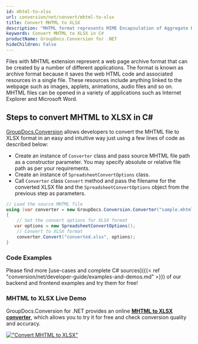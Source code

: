 ```yaml
---
id: mhtml-to-xlsx
url: conversion/net/convert/mhtml-to-xlsx
title: Convert MHTML to XLSX
description: "MHTML format represents MIME Encapsulation of Aggregate HTML with .mhtml extension. Learn how to convert MHTML to XLSX file programmatically in C# language using GroupDocs.Conversion for .NET library."
keywords: Convert MHTML to XLSX in C#
productName: GroupDocs.Conversion for .NET
hideChildren: False
---
```


Files with MHTML extension represent a web page archive format that can be created by a number of different applications. The format is known as archive format because it saves the web HTML code and associated resources in a single file. These resources include anything linked to the webpage such as images, applets, animations, audio files and so on. MHTML files can be opened in a variety of applications such as Internet Explorer and Microsoft Word.

## Steps to convert MHTML to XLSX in C#

[GroupDocs.Conversion](https://products.groupdocs.com/conversion/net) allows developers to convert the MHTML file to XLSX format in an easy and intuitive way just using a few lines of code as described below:

* Create an instance of `Converter` class and pass source MHTML file path as a constructor parameter. You may specify absolute or relative file path as per your requirements. 
* Create an instance of `SpreadsheetConvertOptions` class.
* Call `Converter` class `Convert` method and pass the filename for the converted XLSX file and the `SpreadsheetConvertOptions` object from the previous step as parameters.

```csharp
// Load the source MHTML file
using (var converter = new GroupDocs.Conversion.Converter("sample.mhtml"))
{
    // Set the convert options for XLSX format
   var options = new SpreadsheetConvertOptions();
    // Convert to XLSX format
    converter.Convert("converted.xlsx", options);
}
```

### Code Examples

Please find more [use-cases and complete C# sources]({{< ref "conversion/net/developer-guide/examples-and-demos.md" >}}) of our backend and frontend examples and try them for free!

### MHTML to XLSX Live Demo

GroupDocs.Conversion for .NET provides an online [**MHTML to XLSX converter**](https://products.groupdocs.app/conversion/mhtml-to-xlsx), which allows you to try it for free and check conversion quality and accuracy.

[!["Convert MHTML to XLSX"](conversion/net/images/convert-to-xlsx/convert-mhtml-to-xlsx.png)](https://products.groupdocs.app/conversion/mhtml-to-xlsx)